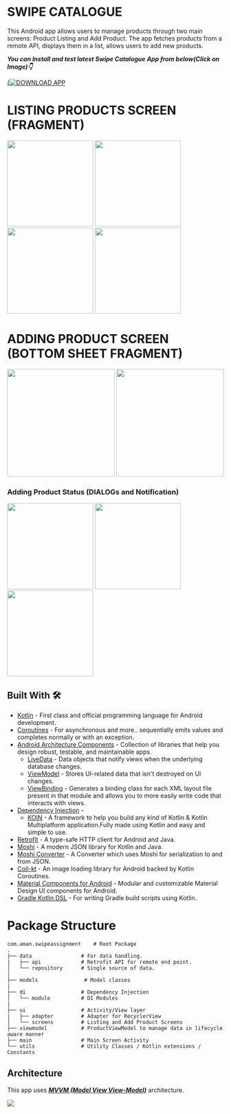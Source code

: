 
# SWIPE CATALOGUE 
This Android app allows users to manage products through two main screens: Product Listing and Add Product. The app fetches products from a remote API, displays them in a list, allows users to add new products.

***You can Install and test latest Swipe Catalogue App from below(Click on Image)👇***

[(![DOWNLOAD APP](https://github.com/user-attachments/assets/ae41facc-220e-4532-81dd-8a4dd14a8a56)](https://github.com/javaman97/SwipeAndroidAssignment/releases/download/swipevers1/app-debug.apk)

# LISTING PRODUCTS SCREEN (FRAGMENT)

<img src="https://github.com/user-attachments/assets/34801971-c00e-45bc-9413-b7fc333e56bd" width="200" />
<img src="https://github.com/user-attachments/assets/bef2b896-1818-403c-8b9f-0968d885e3d5" width="200" />
<img src="https://github.com/user-attachments/assets/c5116211-5c2d-4f65-b158-5e133eac83c4" width="200" />
<img src="https://github.com/user-attachments/assets/5f015ea3-5bb2-4c0b-9b88-0b2f11c63274" width="200" />


# ADDING PRODUCT SCREEN (BOTTOM SHEET FRAGMENT)
<img src="https://github.com/user-attachments/assets/629ef6ac-0a50-4990-b9b1-2b58cd839b29" width="250" />
<img src= "https://github.com/user-attachments/assets/6033aaff-88b6-4bb6-b6a3-2bbda4f26dba" width ="250" />

### Adding Product Status (DIALOGs and Notification)
<img src="https://github.com/user-attachments/assets/6ca4c6e7-af62-4a3f-86b0-1926b32600af" width="200"  />
<img src="https://github.com/user-attachments/assets/8e3140a4-d67d-4f4f-87c5-c3926a0a4d73" width="200" />
<img src="https://github.com/user-attachments/assets/78b08838-9c2b-40a9-a756-d7716690de52" width="200" />



## Built With 🛠
- [Kotlin](https://kotlinlang.org/) - First class and official programming language for Android development.
- [Coroutines](https://kotlinlang.org/docs/reference/coroutines-overview.html) - For asynchronous and more..
sequentially emits values and completes normally or with an exception.
- [Android Architecture Components](https://developer.android.com/topic/libraries/architecture) - Collection of libraries that help you design robust, testable, and maintainable apps.
  - [LiveData](https://developer.android.com/topic/libraries/architecture/livedata) - Data objects that notify views when the underlying database changes.
  - [ViewModel](https://developer.android.com/topic/libraries/architecture/viewmodel) - Stores UI-related data that isn't destroyed on UI changes. 
  - [ViewBinding](https://developer.android.com/topic/libraries/view-binding) - Generates a binding class for each XML layout file present in that module and allows you to more easily write code that interacts with views.
- [Dependency Injection](https://developer.android.com/training/dependency-injection) - 
  - [KOIN](https://insert-koin.io/) - A framework to help you build any kind of Kotlin & Kotlin Multiplatform application.Fully made using Kotlin and easy and simple to use.
- [Retrofit](https://square.github.io/retrofit/) - A type-safe HTTP client for Android and Java.
- [Moshi](https://github.com/square/moshi) - A modern JSON library for Kotlin and Java.
- [Moshi Converter](https://github.com/square/retrofit/tree/master/retrofit-converters/moshi) - A Converter which uses Moshi for serialization to and from JSON.
- [Coil-kt](https://coil-kt.github.io/coil/) - An image loading library for Android backed by Kotlin Coroutines.
- [Material Components for Android](https://github.com/material-components/material-components-android) - Modular and customizable Material Design UI components for Android.
- [Gradle Kotlin DSL](https://docs.gradle.org/current/userguide/kotlin_dsl.html) - For writing Gradle build scripts using Kotlin.

# Package Structure
    
    com.aman.swipeassignment    # Root Package
    .
    ├── data                # For data handling.   
    |   ├── api             # Retrofit API for remote end point.
    │   └── repository      # Single source of data.
    |
    ├── models               # Model classes
    |
    ├── di                  # Dependency Injection                  
    │   └── module          # DI Modules
    |
    ├── ui                  # Activity/View layer
    |   ├── adapter         # Adapter for RecyclerView 
    │   └── screens         # Listing and Add Product Screens
    ├── viewmodel           # ProductViewModel to manage data in lifecycle aware manner 
    ├── main                # Main Screen Activity
    └── utils               # Utility Classes / Kotlin extensions / Constants


## Architecture
This app uses [***MVVM (Model View View-Model)***](https://developer.android.com/jetpack/docs/guide#recommended-app-arch) architecture.

![](https://developer.android.com/topic/libraries/architecture/images/final-architecture.png)





